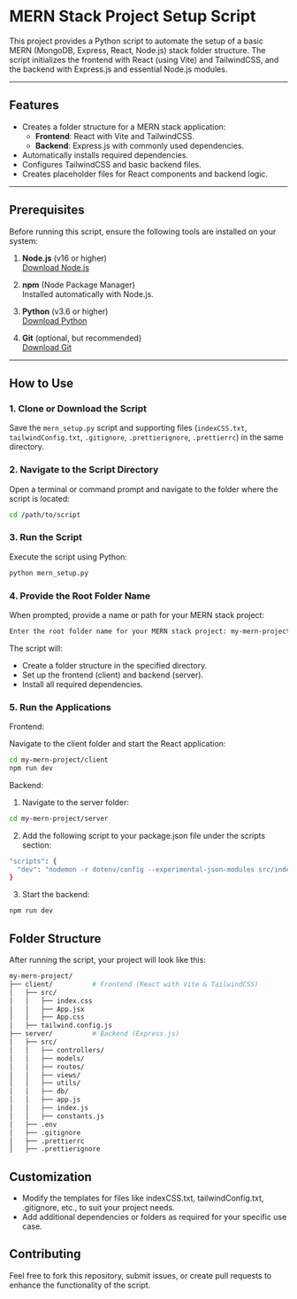 # MERN Stack Project Setup Script

This project provides a Python script to automate the setup of a basic MERN (MongoDB, Express, React, Node.js) stack folder structure. The script initializes the frontend with React (using Vite) and TailwindCSS, and the backend with Express.js and essential Node.js modules.

---

## **Features**
- Creates a folder structure for a MERN stack application:
  - **Frontend**: React with Vite and TailwindCSS.
  - **Backend**: Express.js with commonly used dependencies.
- Automatically installs required dependencies.
- Configures TailwindCSS and basic backend files.
- Creates placeholder files for React components and backend logic.

---

## **Prerequisites**
Before running this script, ensure the following tools are installed on your system:

1. **Node.js** (v16 or higher)  
   [Download Node.js](https://nodejs.org/)
   
2. **npm** (Node Package Manager)  
   Installed automatically with Node.js.

3. **Python** (v3.6 or higher)  
   [Download Python](https://www.python.org/)

4. **Git** (optional, but recommended)  
   [Download Git](https://git-scm.com/)

---

## **How to Use**

### 1. **Clone or Download the Script**
Save the `mern_setup.py` script and supporting files (`indexCSS.txt`, `tailwindConfig.txt`, `.gitignore`, `.prettierignore`, `.prettierrc`) in the same directory.

### 2. **Navigate to the Script Directory**
Open a terminal or command prompt and navigate to the folder where the script is located:

```bash
cd /path/to/script
```

### 3. **Run the Script**
Execute the script using Python:
```bash
python mern_setup.py
```

### 4. **Provide the Root Folder Name**
When prompted, provide a name or path for your MERN stack project:
```bash
Enter the root folder name for your MERN stack project: my-mern-project:
```
The script will:
- Create a folder structure in the specified directory.
- Set up the frontend (client) and backend (server).
- Install all required dependencies.

### 5. **Run the Applications**
Frontend:

Navigate to the client folder and start the React application:
```bash
cd my-mern-project/client
npm run dev
```

Backend:
1. Navigate to the server folder:
```bash
cd my-mern-project/server
```

2. Add the following script to your package.json file under the scripts section:
```bash
"scripts": {
  "dev": "nodemon -r dotenv/config --experimental-json-modules src/index.js"
}
```

3. Start the backend:
```bash
npm run dev
```

## **Folder Structure**
After running the script, your project will look like this:
```bash
my-mern-project/
├── client/          # Frontend (React with Vite & TailwindCSS)
│   ├── src/
│   │   ├── index.css
│   │   ├── App.jsx
│   │   ├── App.css
│   ├── tailwind.config.js
├── server/          # Backend (Express.js)
│   ├── src/
│   │   ├── controllers/
│   │   ├── models/
│   │   ├── routes/
│   │   ├── views/
│   │   ├── utils/
│   │   ├── db/
│   │   ├── app.js
│   │   ├── index.js
│   │   ├── constants.js
│   ├── .env
│   ├── .gitignore
│   ├── .prettierrc
│   ├── .prettierignore
```
## **Customization**
- Modify the templates for files like indexCSS.txt, tailwindConfig.txt, .gitignore, etc., to suit your project needs.
- Add additional dependencies or folders as required for your specific use case.

## **Contributing**
Feel free to fork this repository, submit issues, or create pull requests to enhance the functionality of the script.
